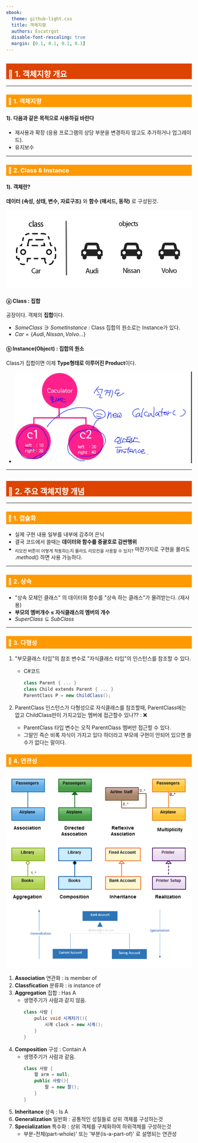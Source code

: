 ```yaml
---
ebook:
  theme: github-light.css
  title: 객체지향
  authors: Escatrgot
  disable-font-rescaling: true
  margin: [0.1, 0.1, 0.1, 0.1]
---
```

<style>
    h3.quest { font-weight: bold; border: 3px solid; color: #A0F !important;}
    .quest { font-weight: bold; color: #A5F !important;}
    h2 { border-top: 12px solid #D40; border-left: 5px solid #D40; border-right: 5px solid #D40; background-color: #D40; color: #FFF !important; font-weight: bold;}
    h3 { border-top: 12px solid #F90; border: 5px solid #F90; background-color: #F90; color: #FFF !important;}
</style>
## 📕 1. 객체지향 개요

---

### 📄 1. 객체지향

#### 1). 다음과 같은 목적으로 사용하길 바란다

* 재사용과 확장 (응용 프로그램의 상당 부분을 변경하지 않고도 추가하거나 업그레이드).
* 유지보수

---

### 📄 2. Class & Instance
#### 1). 객체란?
**데이터 (속성, 상태, 변수, 자료구조)** 와 **함수 (매서드, 동작)** 로 구성된것.


<p align="center">
    <img src="./image/2022-12-22-16-44-20.png">
</p>

#### ⓐ Class : 집합
공장이다.
객체의 **집합**이다.
* $SomeClass ∋ SometInstance$ : Class 집합의 원소로는 Instance가 있다.
* $Car = \{ Audi, Nissan, Volvo ... \}$

#### ⓑ Instance(Object) : 집합의 원소

Class가 집합이면 이제 **Type형태로 이루어진 Product**이다. 
* <img src="./image/2021-12-26-02-11-49.png" width=500px>

---

## 📕 2. 주요 객체지향 개념

---

### 📄 1. 캡슐화 

* 실제 구현 내용 일부를 내부에 감추어 은닉
* 결국 코드에서 쓸때는 **데이터와 함수를 중괄호로 감싼행위**
* <sub>리모컨 버튼이 어떻게 작동하는지 몰라도 리모컨을 사용할 수 있지?</sub>
마찬가지로 구현을 몰라도 ._method_() 하면 사용 가능하다.

---

### 📄 2. 상속

* "상속 모체인 클래스" 의 데이터와 함수를 "상속 하는 클래스"가 물려받는다. (재사용)
* **부모의 멤버개수 ≤ 자식클래스의 멤버의 개수**
* $SuperClass ⊆ SubClass$

---

### 📄 3. 다형성

1. "부모클래스 타입"의 참조 변수로 "자식클래스 타입"의 인스턴스를 참조할 수 있다.
    * C#코드

        ```cs
        class Parent { ... }
        class Child extends Parent { ... }
        ParentClass P = new ChildClass();
        ```

2. ParentClass 인스턴스가 다형성으로 자식클래스를 참조할때, 
   ParentClass에는 없고 ChildClass만이 가지고있는 멤버에 접근할수 있나?? : ❌
   * ParentClass 타입 변수는 오직 ParentClass 멤버만 접근할 수 있다.
   * 그말인 즉슨 비록 자식이 가지고 있다 하더라고 부모에 구현이 안되어 있으면
   쓸수가 없다는 말이다.


### 📄 4. 연관성

<p align="center">
    <img src="./image/2022-12-22-17-47-19.png" width=700px>
</p>

1. **Association** 연관화 : is member of
2. **Classfication** 분류화 : is instance of 
3. **Aggregation** 집합 : Has A
   * 생명주기가 사람과 같지 않음.
        ```cs
        class 사람 {
            pulic void 시계차기(){
                시계 clock = new 시계();
            }
        }
        ```
4. **Composition** 구성 : Contain A
   * 생명주기가 사람과 같음.
        ```cs
        class 사람 {
            팔 arm = null;
            public 사람(){
                팔 = new 팔();
            }
        }
        ```
5. **Inheritance** 상속 : Is A
6. **Generalization** 일반화 : 공통적인 성질들로 상위 객체를 구성하는것
7. **Specialization** 특수화 : 상위 객체를 구체화하여 하위객체를 구성하는것
   * 부분-전체(part-whole)' 또는 ’부분(is-a-part-of)' 로 설명되는 연관성